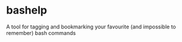 bashelp
=======

A tool for tagging and bookmarking your favourite (and impossible to remember) bash commands
